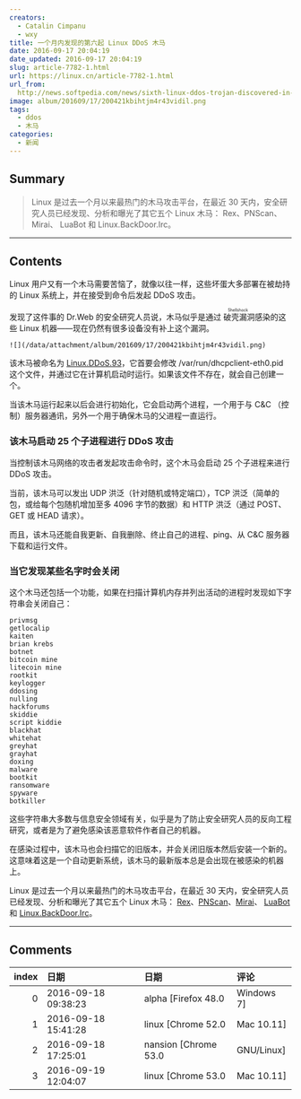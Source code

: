 ```yaml
---
creators:
  - Catalin Cimpanu
  - wxy
title: 一个月内发现的第六起 Linux DDoS 木马
date: 2016-09-17 20:04:19
date_updated: 2016-09-17 20:04:19
slug: article-7782-1.html
url: https://linux.cn/article-7782-1.html
url_from: 
  http://news.softpedia.com/news/sixth-linux-ddos-trojan-discovered-in-the-last-30-days-508309.shtml
image: album/201609/17/200421kbihtjm4r43vidil.png
tags:
  - ddos
  - 木马
categories:
  - 新闻
---
```


## Summary

> Linux 是过去一个月以来最热门的木马攻击平台，在最近 30 天内，安全研究人员已经发现、分析和曝光了其它五个 Linux 木马： Rex、PNScan、Mirai、 LuaBot 和 Linux.BackDoor.Irc。

***

<!-- more -->

## Contents

Linux 用户又有一个木马需要苦恼了，就像以往一样，这些坏蛋大多部署在被劫持的 Linux 系统上，并在接受到命令后发起 DDoS 攻击。

发现了这件事的 Dr.Web 的安全研究人员说，木马似乎是通过<ruby> 破壳漏洞 <rp>  （ </rp> <rt>  Shellshock </rt> <rp>  ） </rp></ruby>感染的这些 Linux 机器——现在仍然有很多设备没有补上这个漏洞。

`![](/data/attachment/album/201609/17/200421kbihtjm4r43vidil.png)`

该木马被命名为 [Linux.DDoS.93](http://vms.drweb.com/virus/?_is=1&i=8598428)，它首要会修改 /var/run/dhcpclient-eth0.pid 这个文件，并通过它在计算机启动时运行。如果该文件不存在，就会自己创建一个。

当该木马运行起来以后会进行初始化，它会启动两个进程，一个用于与 C&C （控制）服务器通讯，另外一个用于确保木马的父进程一直运行。

### 该木马启动 25 个子进程进行 DDoS 攻击

当控制该木马网络的攻击者发起攻击命令时，这个木马会启动 25 个子进程来进行 DDoS 攻击。

当前，该木马可以发出 UDP 洪泛（针对随机或特定端口），TCP 洪泛（简单的包，或给每个包随机增加至多 4096 字节的数据）和 HTTP 洪泛（通过 POST、GET 或 HEAD 请求）。

而且，该木马还能自我更新、自我删除、终止自己的进程、ping、从 C&C 服务器下载和运行文件。

### 当它发现某些名字时会关闭

这个木马还包括一个功能，如果在扫描计算机内存并列出活动的进程时发现如下字符串会关闭自己：

```shell
privmsg
getlocalip
kaiten
brian krebs
botnet
bitcoin mine
litecoin mine
rootkit
keylogger
ddosing
nulling
hackforums
skiddie
script kiddie
blackhat
whitehat
greyhat
grayhat
doxing
malware
bootkit
ransomware
spyware
botkiller
```

这些字符串大多数与信息安全领域有关，似乎是为了防止安全研究人员的反向工程研究，或者是为了避免感染该恶意软件作者自己的机器。

在感染过程中，该木马也会扫描它的旧版本，并会关闭旧版本然后安装一个新的。这意味着这是一个自动更新系统，该木马的最新版本总是会出现在被感染的机器上。

Linux 是过去一个月以来最热门的木马攻击平台，在最近 30 天内，安全研究人员已经发现、分析和曝光了其它五个 Linux 木马： [Rex](http://news.softpedia.com/news/rex-linux-trojan-can-launch-ddos-attacks-lock-websites-mine-for-cryptocurrency-507486.shtml)、[PNScan](http://news.softpedia.com/news/pnscan-linux-trojan-resurfaces-with-new-attacks-targeting-routers-in-india-507617.shtml)、[Mirai](http://news.softpedia.com/news/mirai-ddos-trojan-is-the-next-big-threat-for-iot-devices-and-linux-servers-507964.shtml)、 [LuaBot](http://news.softpedia.com/news/luabot-is-the-first-botnet-malware-coded-in-lua-targeting-linux-platforms-507978.shtml) 和 [Linux.BackDoor.Irc](http://news.softpedia.com/news/new-linux-trojan-discovered-coded-in-mozilla-s-rust-language-508135.shtml)。

***

## Comments

|   index | 日期                | 日期                            | 评论                                                                                                                   |
|--------:|:--------------------|:--------------------------------|:-----------------------------------------------------------------------------------------------------------------------|
|       0 | 2016-09-18 09:38:23 | alpha [Firefox 48.0|Windows 7]  | 如何搞定这个ddos病毒！静待大神的解决！                                                                                 |
|       1 | 2016-09-18 15:41:28 | linux [Chrome 52.0|Mac 10.11]   | 简单， 你只要内存里面有那些关键字就行了。。:/                                                                          |
|       2 | 2016-09-18 17:25:01 | nansion [Chrome 53.0|GNU/Linux] | 虽然我自己不会写病毒，我也很怕线上服务器被攻击，但是看到这些病毒、黑客、攻击之类的新闻就莫名其妙的兴奋！我是不是病了？ |
|       3 | 2016-09-19 12:04:07 | linux [Chrome 53.0|Mac 10.11]   | 同意。                                                                                                                 |
